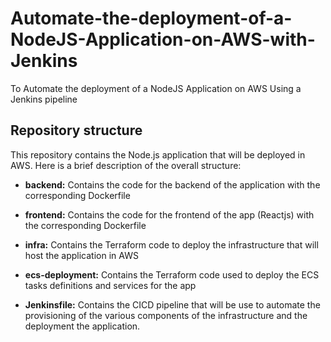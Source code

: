 # Automate-the-deployment-of-a-NodeJS-Application-on-AWS-with-Jenkins
To Automate the deployment of a NodeJS Application on AWS Using a Jenkins pipeline

## Repository structure

This repository contains the Node.js application that will be deployed in AWS. Here is a brief description of the overall structure:
  
- **backend:** Contains the code for the backend of the application with the corresponding Dockerfile

- **frontend:** Contains the code for the frontend of the app (Reactjs) with the corresponding Dockerfile

- **infra:** Contains the Terraform code to deploy the infrastructure that will host the application in AWS

- **ecs-deployment:** Contains the Terraform code used to deploy the ECS tasks definitions and services for the app

- **Jenkinsfile:** Contains the CICD pipeline that will be use to automate the provisioning of the various components of the infrastructure and the deployment the application.
